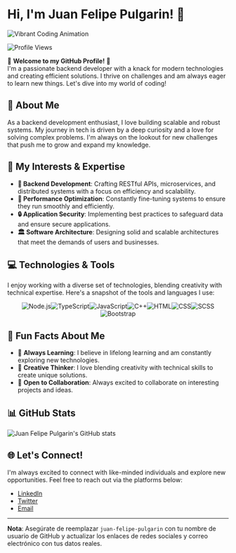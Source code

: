 # Hi, I'm Juan Felipe Pulgarin! 👋

![Vibrant Coding Animation](https://media.giphy.com/media/13HgwGsXF0aiGY/giphy.gif)

![Profile Views](https://visitor-badge.laobi.icu/badge?page_id=pulgarino222)

🌟 **Welcome to my GitHub Profile!** 🌟  
I'm a passionate backend developer with a knack for modern technologies and creating efficient solutions. I thrive on challenges and am always eager to learn new things. Let's dive into my world of coding!

## 🚀 About Me

As a backend development enthusiast, I love building scalable and robust systems. My journey in tech is driven by a deep curiosity and a love for solving complex problems. I'm always on the lookout for new challenges that push me to grow and expand my knowledge.

## 🎨 My Interests & Expertise

- **🔧 Backend Development**: Crafting RESTful APIs, microservices, and distributed systems with a focus on efficiency and scalability.
- **🚀 Performance Optimization**: Constantly fine-tuning systems to ensure they run smoothly and efficiently.
- **🔒 Application Security**: Implementing best practices to safeguard data and ensure secure applications.
- **🏛️ Software Architecture**: Designing solid and scalable architectures that meet the demands of users and businesses.

## 💻 Technologies & Tools

I enjoy working with a diverse set of technologies, blending creativity with technical expertise. Here's a snapshot of the tools and languages I use:

<div style="display: flex; justify-content: center; flex-wrap: wrap;">
  <img src="https://img.shields.io/badge/Node.js-43853D?style=for-the-badge&logo=node.js&logoColor=white" alt="Node.js"/>
  <img src="https://img.shields.io/badge/TypeScript-3178C6?style=for-the-badge&logo=typescript&logoColor=white" alt="TypeScript"/>
  <img src="https://img.shields.io/badge/JavaScript-F7DF1E?style=for-the-badge&logo=javascript&logoColor=black" alt="JavaScript"/>
  <img src="https://img.shields.io/badge/C++-00599C?style=for-the-badge&logo=c%2B%2B&logoColor=white" alt="C++"/>
  <img src="https://img.shields.io/badge/HTML-E34F26?style=for-the-badge&logo=html5&logoColor=white" alt="HTML"/>
  <img src="https://img.shields.io/badge/CSS-1572B6?style=for-the-badge&logo=css3&logoColor=white" alt="CSS"/>
  <img src="https://img.shields.io/badge/SCSS-CC6699?style=for-the-badge&logo=sass&logoColor=white" alt="SCSS"/>
  <img src="https://img.shields.io/badge/Bootstrap-563D7C?style=for-the-badge&logo=bootstrap&logoColor=white" alt="Bootstrap"/>
</div>

## 🌟 Fun Facts About Me

- 🌱 **Always Learning**: I believe in lifelong learning and am constantly exploring new technologies.
- 🎨 **Creative Thinker**: I love blending creativity with technical skills to create unique solutions.
- 💬 **Open to Collaboration**: Always excited to collaborate on interesting projects and ideas.

## 📊 GitHub Stats

![Juan Felipe Pulgarin's GitHub stats](https://github-readme-stats.vercel.app/api?username=pulgarino222&show_icons=true&theme=radical)

## 🌐 Let's Connect!

I'm always excited to connect with like-minded individuals and explore new opportunities. Feel free to reach out via the platforms below:

- [LinkedIn](#)
- [Twitter](#)
- [Email](mailto:juan@example.com)

---

**Nota**: Asegúrate de reemplazar `juan-felipe-pulgarin` con tu nombre de usuario de GitHub y actualizar los enlaces de redes sociales y correo electrónico con tus datos reales.







